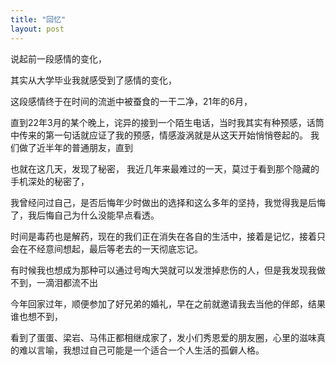 ```yaml
---
title: "回忆"
layout: post
---
```

说起前一段感情的变化，

其实从大学毕业我就感受到了感情的变化，

这段感情终于在时间的流逝中被蚕食的一干二净，21年的6月，



直到22年3月的某个晚上，诧异的接到一个陌生电话，当时我其实有种预感，话筒中传来的第一句话就应证了我的预感，情感漩涡就是从这天开始悄悄卷起的。
我们做了近半年的普通朋友，直到

也就在这几天，发现了秘密，
我近几年来最难过的一天，莫过于看到那个隐藏的手机深处的秘密了，




我曾经问过自己，是否后悔年少时做出的选择和这么多年的坚持，我觉得我是后悔了，我后悔自己为什么没能早点看透。

时间是毒药也是解药，现在的我们正在消失在各自的生活中，接着是记忆，接着只会在不经意间想起，最后等老去的一天彻底忘记。

有时候我也想成为那种可以通过号啕大哭就可以发泄掉悲伤的人，但是我发现我做不到，一滴泪都流不出


今年回家过年，顺便参加了好兄弟的婚礼，早在之前就邀请我去当他的伴郎，结果谁也想不到，

看到了蛋蛋、梁岩、马伟正都相继成家了，发小们秀恩爱的朋友圈，心里的滋味真的难以言喻，我想过自己可能是一个适合一个人生活的孤僻人格。
